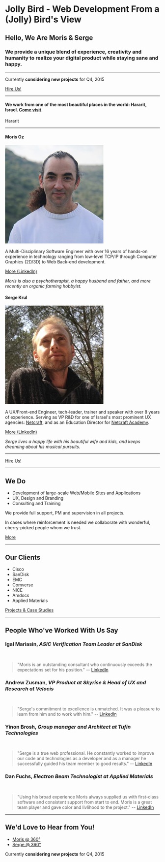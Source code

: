 # Jolly Bird - Web Development From a (Jolly) Bird's View
## Hello, We Are Moris & Serge
### We provide a unique blend of experience, creativity and humanity to realize your digital product while staying sane and happy.

***

<p>Currently <b>considering new projects</b> for Q4, 2015</p>
<a class="Button" href="#contact">Hire Us!</a>

***

#### We work from one of the most beautiful places in the world: Hararit, Israel. [Come visit](#contact).

<div class="Photo u-ir">Hararit</div>

***

#### Moris Oz
![Moris](img/moris.jpg)

A Multi-Disciplinary Software Engineer with over 16 years of hands-on experience in technology ranging from low-level TCP/IP through Computer Graphics (2D/3D) to Web Back-end development.

[More (LinkedIn)](https://il.linkedin.com/in/morisoz)

*Moris is also a psychotherapist, a happy husband and father, and more recently an organic farming hobbyist.*

#### Serge Krul
![Serge](img/serge.jpeg)

A UX/Front-end Engineer, tech-leader, trainer and speaker with over 8 years of experience. Serving as VP R&D for one of Israel's most prominent UX agencies: [Netcraft](http://netcraft.co.il/), and as an Education Director for [Netcraft Academy](http://netcraftacademy.co.il).

[More (LinkedIn)](https://il.linkedin.com/in/sergekrul)

*Serge lives a happy life with his beautiful wife and kids, and keeps dreaming about his musical pursuits.*

***

<a class="Button" href="#contact">Hire Us!</a>

***

## We Do

- Development of large-scale Web/Mobile Sites and Applications
- UX, Design and Branding
- Consulting and Training

We provide full support, PM and supervision in all projects.

In cases where reinforcement is needed we collaborate with wonderful, cherry-picked people whom we trust.

[More](soon)

***

## Our Clients

- Cisco
- SanDisk
- EMC
- Comverse
- NICE
- Amdocs
- Applied Materials

[Projects & Case Studies](soon)

***

## People Who've Worked With Us Say

### Igal Mariasin, *ASIC Verification Team Leader at SanDisk*
<img class="Testimonial-photo" src="https://media.licdn.com/mpr/mpr/shrink_100_100/p/3/000/092/047/325e9de.jpg" alt="">

> "Moris is an outstanding consultant who continuously exceeds the expectations set for his position." -- [LinkedIn]()

### Andrew Zusman, *VP Product at Skyrise & Head of UX and Research at Velocis*
<img class="Testimonial-photo" src="https://media.licdn.com/mpr/mpr/shrinknp_100_100/AAEAAQAAAAAAAAN7AAAAJGQ4ZTJjM2EzLTA0MzgtNDM5OS04YTM4LWU1Y2E2NDZjNjVmMQ.jpg" alt="">

> "Serge's commitment to excellence is unmatched. It was a pleasure to learn from him and to work with him." -- [LinkedIn]()

### Yinon Brosh, *Group manager and Architect at Tufin Technologies*
<img class="Testimonial-photo" src="https://media.licdn.com/mpr/mpr/shrinknp_100_100/p/7/000/1d7/039/3ef9c79.jpg" alt="">

> "Serge is a true web professional. He constantly worked to improve our code and technologies as a developer and as a manager he successfully guided his team member to good results." -- [LinkedIn]()

### Dan Fuchs, *Electron Beam Technologist at Applied Materials*
<img class="Testimonial-photo" src="https://media.licdn.com/mpr/mpr/shrink_100_100/p/3/000/108/054/26eaf61.jpg" alt="">

> "Using his broad experience Moris always supplied us with first-class software and consistent support from start to end. Moris is a great team player and gave color and livlihood to the project." -- [LinkedIn]()

***

<div id="contact" class="u-highlight">
	<h2>We'd Love to Hear from You!</h2>
	<ul>
		<li><a href="mailto:moris.oz@gmail.com">Moris @ 360&deg;</a></li>
		<li><a href="mailto:sergekrul@gmail.com">Serge @ 360&deg;</a></li>
	</ul>
	<p>Currently <b>considering new projects</b> for Q4, 2015</p>
</div>
